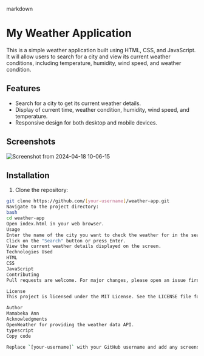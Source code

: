 markdown
# My Weather Application

This is a simple weather application built using HTML, CSS, and JavaScript. It will allow users to search for a city and view its current weather conditions, including temperature, humidity, wind speed, and weather condition.

## Features

- Search for a city to get its current weather details.
- Display of current time, weather condition, humidity, wind speed, and temperature.
- Responsive design for both desktop and mobile devices.

## Screenshots

![Screenshot from 2024-04-18 10-06-15](https://github.com/MamabekaAnn/Weather-App/assets/107418604/410ad893-5286-469c-86a9-902286d593a9)


## Installation

1. Clone the repository:

```bash
git clone https://github.com/[your-username]/weather-app.git
Navigate to the project directory:
bash
cd weather-app
Open index.html in your web browser.
Usage
Enter the name of the city you want to check the weather for in the search input.
Click on the "Search" button or press Enter.
View the current weather details displayed on the screen.
Technologies Used
HTML
CSS
JavaScript
Contributing
Pull requests are welcome. For major changes, please open an issue first to discuss what you would like to change.

License
This project is licensed under the MIT License. See the LICENSE file for more details.

Author
Mamabeka Ann
Acknowledgments
OpenWeather for providing the weather data API.
typescript
Copy code

Replace `[your-username]` with your GitHub username and add any screenshots or additional acknowledgments as needed.

